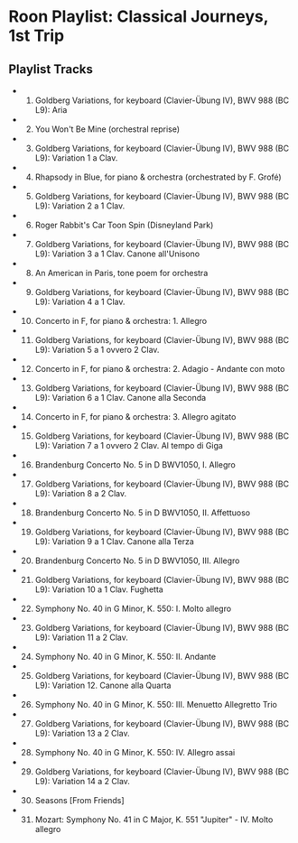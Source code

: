 # Roon Playlist: Classical Journeys, 1st Trip

## Playlist Tracks


- 1. Goldberg Variations, for keyboard (Clavier-Übung IV), BWV 988 (BC L9): Aria
- 2. You Won't Be Mine (orchestral reprise)
- 3. Goldberg Variations, for keyboard (Clavier-Übung IV), BWV 988 (BC L9): Variation 1 a Clav.
- 4. Rhapsody in Blue, for piano & orchestra (orchestrated by F. Grofé)
- 5. Goldberg Variations, for keyboard (Clavier-Übung IV), BWV 988 (BC L9): Variation 2 a 1 Clav.
- 6. Roger Rabbit's Car Toon Spin (Disneyland Park)
- 7. Goldberg Variations, for keyboard (Clavier-Übung IV), BWV 988 (BC L9): Variation 3 a 1 Clav. Canone all'Unisono
- 8. An American in Paris, tone poem for orchestra
- 9. Goldberg Variations, for keyboard (Clavier-Übung IV), BWV 988 (BC L9): Variation 4 a 1 Clav.
- 10. Concerto in F, for piano & orchestra: 1. Allegro
- 11. Goldberg Variations, for keyboard (Clavier-Übung IV), BWV 988 (BC L9): Variation 5 a 1 ovvero 2 Clav.
- 12. Concerto in F, for piano & orchestra: 2. Adagio - Andante con moto
- 13. Goldberg Variations, for keyboard (Clavier-Übung IV), BWV 988 (BC L9): Variation 6 a 1 Clav. Canone alla Seconda
- 14. Concerto in F, for piano & orchestra: 3. Allegro agitato
- 15. Goldberg Variations, for keyboard (Clavier-Übung IV), BWV 988 (BC L9): Variation 7 a 1 ovvero 2 Clav. Al tempo di Giga
- 16. Brandenburg Concerto No. 5 in D BWV1050, I. Allegro
- 17. Goldberg Variations, for keyboard (Clavier-Übung IV), BWV 988 (BC L9): Variation 8 a 2 Clav.
- 18. Brandenburg Concerto No. 5 in D BWV1050, II. Affettuoso
- 19. Goldberg Variations, for keyboard (Clavier-Übung IV), BWV 988 (BC L9): Variation 9 a 1 Clav. Canone alla Terza
- 20. Brandenburg Concerto No. 5 in D BWV1050, III. Allegro
- 21. Goldberg Variations, for keyboard (Clavier-Übung IV), BWV 988 (BC L9): Variation 10 a 1 Clav. Fughetta
- 22. Symphony No. 40 in G Minor, K. 550: I. Molto allegro
- 23. Goldberg Variations, for keyboard (Clavier-Übung IV), BWV 988 (BC L9): Variation 11 a 2 Clav.
- 24. Symphony No. 40 in G Minor, K. 550: II. Andante
- 25. Goldberg Variations, for keyboard (Clavier-Übung IV), BWV 988 (BC L9): Variation 12. Canone alla Quarta
- 26. Symphony No. 40 in G Minor, K. 550: III. Menuetto Allegretto Trio
- 27. Goldberg Variations, for keyboard (Clavier-Übung IV), BWV 988 (BC L9): Variation 13 a 2 Clav.
- 28. Symphony No. 40 in G Minor, K. 550: IV. Allegro assai
- 29. Goldberg Variations, for keyboard (Clavier-Übung IV), BWV 988 (BC L9): Variation 14 a 2 Clav.
- 30. Seasons [From Friends]
- 31. Mozart: Symphony No. 41 in C Major, K. 551 "Jupiter" - IV. Molto allegro

